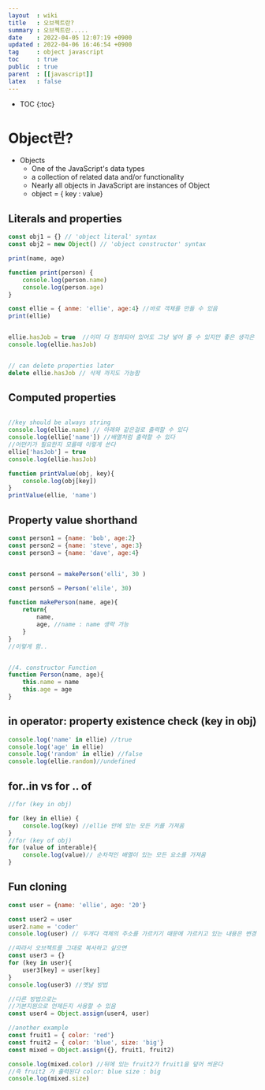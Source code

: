 ```yaml
---
layout  : wiki
title   : 오브젝트란?
summary : 오브젝트란..... 
date    : 2022-04-05 12:07:19 +0900
updated : 2022-04-06 16:46:54 +0900
tag     : object javascript 
toc     : true
public  : true
parent  : [[javascript]] 
latex   : false
---
```

* TOC
{:toc}

# Object란?
- Objects
    * One of the JavaScript's data types
    * a collection of related data and/or functionality
    * Nearly all objects in JavaScript are instances of Object
    * object = { key : value}



## Literals and properties 

```javascript
const obj1 = {} // 'object literal' syntax
const obj2 = new Object() // 'object constructor' syntax

print(name, age)

function print(person) {
    console.log(person.name)
    console.log(person.age)
}

const ellie = { anme: 'ellie', age:4} //바로 객체를 만들 수 있음 
print(ellie)


ellie.hasJob = true  //이미 다 정의되어 있어도 그냥 넣어 줄 수 있지만 좋은 생각은 아니다
console.log(ellie.hasJob)


// can delete properties later
delete ellie.hasJob // 삭제 까지도 가능함
```
## Computed properties
```javascript

//key should be always string
console.log(ellie.name) // 아래와 같은걸로 출력할 수 있다
console.log(ellie['name']) //배열처럼 출력할 수 있다
//어떤키가 필요한지 모를때 이렇게 쓴다
ellie['hasJob'] = true
console.log(ellie.hasJob)

function printValue(obj, key){
    console.log(obj[key])
}
printValue(ellie, 'name')
```

## Property value shorthand

```javascript
const person1 = {name: 'bob', age:2}
const person2 = {name: 'steve', age:3}
const person3 = {name: 'dave', age:4}


const person4 = makePerson('elli', 30 )

const person5 = Person('elile', 30)

function makePerson(name, age){
    return{
        name, 
        age, //name : name 생략 가능
    }
}
//이렇게 함.. 


//4. constructor Function
function Person(name, age){
    this.name = name
    this.age = age
}
```




## in operator: property existence check (key in obj)
```javascript
console.log('name' in ellie) //true
console.log('age' in ellie)
console.log('random' in ellie) //false
console.log(ellie.random)//undefined
```

## for..in vs for .. of
```javascript
//for (key in obj)

for (key in ellie) {
    console.log(key) //ellie 안에 있는 모든 키를 가져옴
}
//for (key of obj)
for (value of interable){
    console.log(value)// 순차적인 배열이 있는 모든 요소를 가져옴
}

```


## Fun cloning
```javascript
const user = {name: 'ellie', age: '20'}

const user2 = user
user2.name = 'coder'
console.log(user) // 두개다 객체의 주소를 가르키기 때문에 가르키고 있는 내용은 변경된다

//따라서 오브젝트를 그대로 복사하고 싶으면
const user3 = {}
for (key in user){
    user3[key] = user[key]
}
console.log(user3) //옛날 방법

//다른 방법으로는
//기본지원으로 언제든지 사용할 수 있음
const user4 = Object.assign(user4, user)

//another example
const fruit1 = { color: 'red'}
const fruit2 = { color: 'blue', size: 'big'}
const mixed = Object.assign({}, fruit1, fruit2)

console.log(mixed.color) //뒤에 있는 fruit2가 fruit1을 덮어 씌운다
//즉 fruit2 가 출력된다 color: blue size : big
console.log(mixed.size)
```
